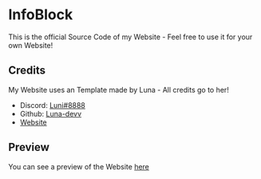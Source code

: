 # InfoBlock
This is the official Source Code of my Website - Feel free to use it for your own Website!

## Credits
My Website uses an Template made by Luna - All credits go to her!
- Discord: [Luni#8888](https://discord.com/users/821472922140803112)
- Github: [Luna-devv](https://github.com/Luna-devv)
- [Website](https://xyna.space/@luna/)

## Preview
You can see a preview of the Website [here](https://infoblock.github.io/Website/)
